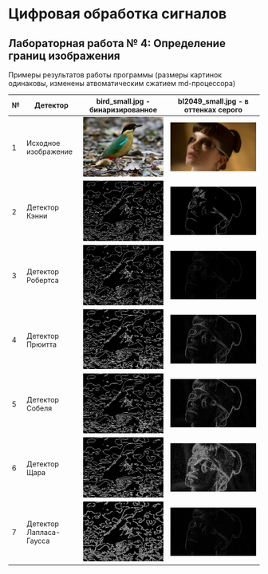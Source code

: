 # Цифровая обработка сигналов

## Лабораторная работа № 4: Определение границ изображения

Примеры результатов работы программы (размеры картинок одинаковы, изменены атвоматическим сжатием md-процессора)

|№|Детектор|bird_small.jpg - бинаризированное|bl2049_small.jpg - в оттенках серого|
|-|-|-|-|
|1|Исходное изображение|![1](../static/bird_small.jpg)|![1](../static/bl2049_small.jpg)|
|2|Детектор Кэнни|![2](./save/bird_small__Canny_937113.jpg)|![2](./save/bl2049_small_grayscale_Canny_030471.jpg)|
|3|Детектор Робертса|![3](./save/bird_small__Roberts_8272.jpg)|![3](./save/bl2049_small_grayscale_Roberts_513096.jpg)|
|4|Детектор Прюитта|![4](./save/bird_small__Prewitt_034653.jpg)|![4](./save/bl2049_small_grayscale_Prewitt_44937.jpg)|
|5|Детектор Собеля|![5](./save/bird_small__Sobel_53308.jpg)|![5](./save/bl2049_small_grayscale_Sobel_577631.jpg)|
|6|Детектор Щара|![6](./save/bird_small__Scharr_085255.jpg)|![6](./save/bl2049_small_grayscale_Scharr_745421.jpg)|
|7|Детектор Лапласа-Гаусса|![7](./save/bird_small__Laplace_461749.jpg)|![7](./save/bl2049_small_grayscale_Laplace_929457.jpg)|